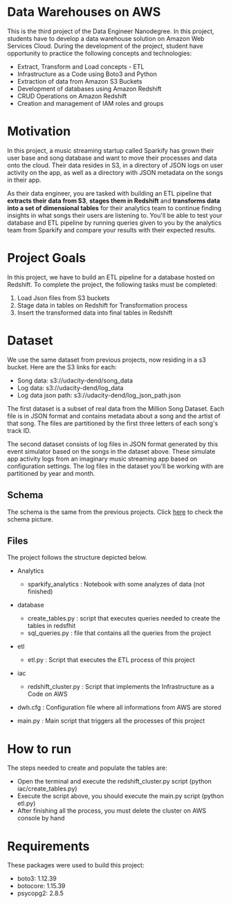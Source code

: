 # Data Warehouses on AWS

This is the third project of the Data Engineer Nanodegree. In this project, students have to develop a data warehouse solution on Amazon Web Services Cloud. During the development of the project, student have opportunity to practice the following concepts and technologies:

* Extract, Transform and Load concepts - ETL
* Infrastructure as a Code using Boto3 and Python
* Extraction of data from Amazon S3 Buckets
* Development of databases using Amazon Redshift
* CRUD Operations on Amazon Redshift
* Creation and management of IAM roles and groups

# Motivation

In this project, a music streaming startup called Sparkify has grown their user base and song database and want to move their processes and data onto the cloud. Their data resides in S3, in a directory of JSON logs on user activity on the app, as well as a directory with JSON metadata on the songs in their app.

As their data engineer, you are tasked with building an ETL pipeline that **extracts their data from S3**, **stages them in Redshift** and **transforms data into a set of dimensional tables** for their analytics team to continue finding insights in what songs their users are listening to. You'll be able to test your database and ETL pipeline by running queries given to you by the analytics team from Sparkify and compare your results with their expected results.

# Project Goals

In this project, we have to build an ETL pipeline for a database hosted on Redshift. To complete the project, the following tasks must be completed:

1. Load Json files from S3 buckets
2. Stage data in tables on Redshift for Transformation process
3. Insert the transformed data into final tables in Redshift

# Dataset 

We use the same dataset from previous projects, now residing in a s3 bucket. Here are the S3 links for each:

* Song data: s3://udacity-dend/song_data
* Log data: s3://udacity-dend/log_data
* Log data json path: s3://udacity-dend/log_json_path.json

The first dataset is a subset of real data from the Million Song Dataset. Each file is in JSON format and contains metadata about a song and the artist of that song. The files are partitioned by the first three letters of each song's track ID.

The second dataset consists of log files in JSON format generated by this event simulator based on the songs in the dataset above. These simulate app activity logs from an imaginary music streaming app based on configuration settings. The log files in the dataset you'll be working with are partitioned by year and month. 

## Schema

The schema is the same from the previous projects. Click [here](https://github.com/michelmf/data_engineer_nd/tree/master/Data_Modelling_with_PostgreSQL) to check the schema picture.

## Files

The project follows the structure depicted below.

* Analytics
    * sparkify_analytics : Notebook with some analyzes of data (not finished)

* database
    * create_tables.py : script that executes queries needed to create the tables in redsfhit
    * sql_queries.py : file that contains all the queries from the project

* etl
    * etl.py : Script that executes the ETL process of this project

* iac
    * redshift_cluster.py : Script that implements the Infrastructure as a Code on AWS

* dwh.cfg : Configuration file where all informations from AWS are stored

* main.py : Main script that triggers all the processes of this project

# How to run

The steps needed to create and populate the tables are:

* Open the terminal and execute the redshift_cluster.py script (python iac/create_tables.py)
* Execute the script above, you should execute the main.py script (python etl.py)
* After finishing all the process, you must delete the cluster on AWS console by hand

# Requirements

These packages were used to build this project:

* boto3:    1.12.39
* botocore: 1.15.39
* psycopg2: 2.8.5

